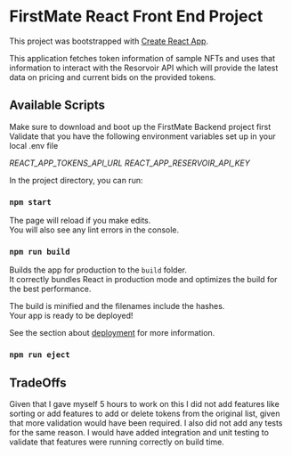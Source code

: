 # FirstMate React Front End Project

This project was bootstrapped with [Create React App](https://github.com/facebook/create-react-app).

This application fetches token information of sample NFTs and uses that information to interact with the Resorvoir API which will provide the latest data on pricing and current bids on the provided tokens.

## Available Scripts

Make sure to download and boot up the FirstMate Backend project first
Validate that you have the following environment variables set up in your local .env file

<em>REACT_APP_TOKENS_API_URL</em>
<em>REACT_APP_RESERVOIR_API_KEY</em>

In the project directory, you can run:

### `npm start`

The page will reload if you make edits.\
You will also see any lint errors in the console.

### `npm run build`

Builds the app for production to the `build` folder.\
It correctly bundles React in production mode and optimizes the build for the best performance.

The build is minified and the filenames include the hashes.\
Your app is ready to be deployed!

See the section about [deployment](https://facebook.github.io/create-react-app/docs/deployment) for more information.

### `npm run eject`

## TradeOffs

Given that I gave myself 5 hours to work on this I did not add features like sorting or add features to add or delete tokens from the original list, given that more validation would have been required. I also did not add any tests for the same reason. I would have added integration and unit testing to validate that features were running correctly on build time.
